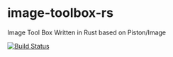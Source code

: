 # image-toolbox-rs
Image Tool Box Written in Rust based on Piston/Image

[![Build Status](https://travis-ci.com/Isan-Rivkin/image-toolbox-rs.svg?branch=master)](https://travis-ci.com/Isan-Rivkin/image-toolbox-rs)
